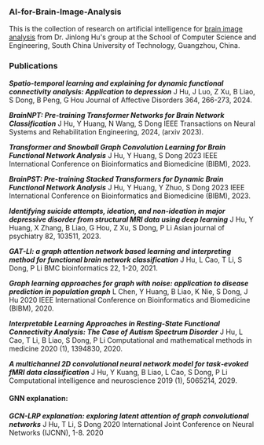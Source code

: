 ### AI-for-Brain-Image-Analysis
This is the collection of research on artificial intelligence for [brain image analysis](https://github.com/largeapp/Brain-Image-Analysis) from Dr. Jinlong Hu's group at the School of Computer Science and Engineering, South China University of Technology, Guangzhou, China.

### Publications
***Spatio-temporal learning and explaining for dynamic functional connectivity analysis: Application to depression***
  J Hu, J Luo, Z Xu, B Liao, S Dong, B Peng, G Hou
  Journal of Affective Disorders 364, 266-273, 2024.

***BrainNPT: Pre-training Transformer Networks for Brain Network Classification***
  J Hu, Y Huang, N Wang, S Dong
  IEEE Transactions on Neural Systems and Rehabilitation Engineering, 2024, (arxiv 2023).

***Transformer and Snowball Graph Convolution Learning for Brain Functional Network Analysis***
  J Hu, Y Huang, S Dong
  2023 IEEE International Conference on Bioinformatics and Biomedicine (BIBM), 2023.

***BrainPST: Pre-training Stacked Transformers for Dynamic Brain Functional Network Analysis***
  J Hu, Y Huang, Y Zhuo, S Dong
  2023 IEEE International Conference on Bioinformatics and Biomedicine (BIBM), 2023.

***Identifying suicide attempts, ideation, and non-ideation in major depressive disorder from structural MRI data using deep learning***
  J Hu, Y Huang, X Zhang, B Liao, G Hou, Z Xu, S Dong, P Li
  Asian journal of psychiatry 82, 103511, 2023.

***GAT-LI: a graph attention network based learning and interpreting method for functional brain network classification***
  J Hu, L Cao, T Li, S Dong, P Li
  BMC bioinformatics 22, 1-20, 2021.

***Graph learning approaches for graph with noise: application to disease prediction in population graph***
  L Chen, Y Huang, B Liao, K Nie, S Dong, J Hu
  2020 IEEE International Conference on Bioinformatics and Biomedicine (BIBM), 2020.

***Interpretable Learning Approaches in Resting‐State Functional Connectivity Analysis: The Case of Autism Spectrum Disorder***
  J Hu, L Cao, T Li, B Liao, S Dong, P Li
  Computational and mathematical methods in medicine 2020 (1), 1394830, 2020.

***A multichannel 2D convolutional neural network model for task‐evoked fMRI data classification***
  J Hu, Y Kuang, B Liao, L Cao, S Dong, P Li
  Computational intelligence and neuroscience 2019 (1), 5065214, 2029.

#### GNN explanation:
***GCN-LRP explanation: exploring latent attention of graph convolutional networks***
J Hu, T Li, S Dong
2020 International Joint Conference on Neural Networks (IJCNN), 1-8. 2020
